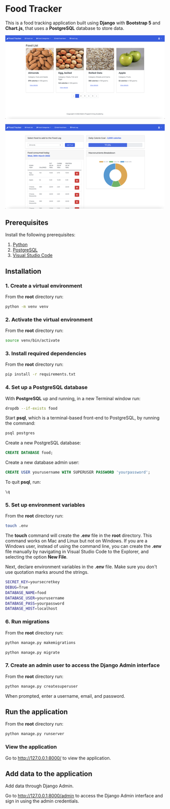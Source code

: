 # Food Tracker

This is a food tracking application built using **Django** with **Bootstrap 5** and **Chart.js**, that uses a **PostgreSQL** database to store data.

![plot](https://github.com/BobsProgrammingAcademy/Food-Tracker-Django-Bootstrap/blob/main/static/images/FoodList.png?raw=true)

![plot](https://github.com/BobsProgrammingAcademy/Food-Tracker-Django-Bootstrap/blob/main/static/images/FoodLog.png?raw=true)


## Prerequisites

Install the following prerequisites:

1. [Python](https://www.python.org/downloads/)
2. [PostgreSQL](https://www.postgresql.org/download/)
3. [Visual Studio Code](https://code.visualstudio.com/download)


## Installation

### 1. Create a virtual environment

From the **root** directory run:

```bash
python -m venv venv
```

### 2. Activate the virtual environment

From the **root** directory run:

```bash
source venv/bin/activate
```

### 3. Install required dependencies

From the **root** directory run:

```bash
pip install -r requirements.txt
```

### 4. Set up a PostgreSQL database

With **PostgreSQL** up and running, in a new Terminal window run:

```bash
dropdb --if-exists food
```

Start **psql**, which is a terminal-based front-end to PostgreSQL, by running the command:

```bash
psql postgres
```

Create a new PostgreSQL database:

```sql
CREATE DATABASE food;
```

Create a new database admin user:

```sql
CREATE USER yourusername WITH SUPERUSER PASSWORD 'yourpassword';
```

To quit **psql**, run:

```bash
\q
```

### 5. Set up environment variables

From the **root** directory run:

```bash
touch .env
```

The **touch** command will create the **.env** file in the **root** directory. This command works on Mac and Linux but not on Windows. If you are a Windows user, instead of using the command line, you can create the **.env** file manually by navigating in Visual Studio Code to the Explorer, and selecting the option **New File**.


Next, declare environment variables in the **.env** file. Make sure you don't use quotation marks around the strings.

```bash
SECRET_KEY=yoursecretkey
DEBUG=True
DATABASE_NAME=food
DATABASE_USER=yourusername
DATABASE_PASS=yourpassword
DATABASE_HOST=localhost
```

### 6. Run migrations

From the **root** directory run:

```bash
python manage.py makemigrations
```
```bash
python manage.py migrate
```

### 7. Create an admin user to access the Django Admin interface

From the **root** directory run:

```bash
python manage.py createsuperuser
```

When prompted, enter a username, email, and password.


## Run the application

From the **root** directory run:

```bash
python manage.py runserver
```

### View the application

Go to http://127.0.0.1:8000/ to view the application.


## Add data to the application

Add data through Django Admin.

Go to http://127.0.0.1:8000/admin to access the Django Admin interface and sign in using the admin credentials.
